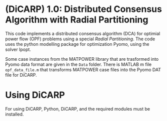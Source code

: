 # (DiCARP) 1.0: Distributed Consensus Algorithm with Radial Partitioning  

This code implements a distributed consensus algorithm (DCA) for optimial power flow (OPF) problems using a special *Radial Partitioning*. The code uses the python modelling package for optimization Pyomo, using the solver Ipopt. 

Some case instances from the MATPOWER library that are trasformed into Pyomo data format are given in the `Data` folder. There is MATLAB m file `opf_data_file.m` that transforms MATPOWER case files into the Pyomo DAT file for DiCARP. 

# Using DiCARP

For using DiCARP, Python, DiCARP, and the required modules must be installed. 
